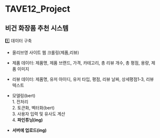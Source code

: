 # TAVE12_Project

## 비건 화장품 추천 시스템
1️⃣ 데이터 구축 </br>
- 올리브영 사이트 웹 크롤링(제품,리뷰) </br>
- 제품 데이터: 제품명, 제품 브랜드, 가격, 카테고리, 총 리뷰 개수, 총 평점, 용량, 제품 이미지 </br>
- 리뷰 데이터: 제품명, 유저 아이디, 유저 타입, 평점, 리뷰 날짜, 상세평점1-3, 리뷰 텍스트 </br>




- 모델링(bert) </br>
</tab> 1. 전처리 </br>
</tab> 2. 토큰화, 벡터화(bert) </br>
</tab> 3. 사용자 입력 및 유사도 계산 </br>
</tab> 4. **파인튜닝(ing)**
- **서버에 업로드(ing)**
   
